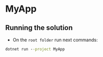 # MyApp

## Running the solution

* On the `root folder` run next commands:

```cmd
dotnet run --project MyApp
```
